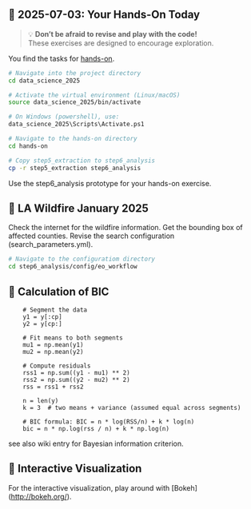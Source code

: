 ## 🧪 2025-07-03: Your Hands-On Today

> 💡 **Don’t be afraid to revise and play with the code!**  
> These exercises are designed to encourage exploration.

You find the tasks for [hands-on](https://docs.google.com/presentation/d/1TKUMvhTUJr9g2E_e4xTpANnfKzc9T3gqB6T_k2zR_3I/edit?usp=sharing).

```sh
# Navigate into the project directory
cd data_science_2025

# Activate the virtual environment (Linux/macOS)
source data_science_2025/bin/activate

# On Windows (powershell), use:
data_science_2025\Scripts\Activate.ps1

# Navigate to the hands-on directory
cd hands-on

# Copy step5_extraction to step6_analysis
cp -r step5_extraction step6_analysis
```
Use the step6_analysis prototype for your hands-on exercise.

## 🧪 LA Wildfire January 2025
Check the internet for the wildfire information. Get the bounding box of affected counties. Revise the search configuration (search_parameters.yml).

```sh
# Navigate to the configuratiom directory
cd step6_analysis/config/eo_workflow
```

## 🧪 Calculation of BIC

```{python}
 	# Segment the data
    y1 = y[:cp]
    y2 = y[cp:]

    # Fit means to both segments
    mu1 = np.mean(y1)
    mu2 = np.mean(y2)

    # Compute residuals
    rss1 = np.sum((y1 - mu1) ** 2)
    rss2 = np.sum((y2 - mu2) ** 2)
    rss = rss1 + rss2

    n = len(y)
    k = 3  # two means + variance (assumed equal across segments)

    # BIC formula: BIC = n * log(RSS/n) + k * log(n)
    bic = n * np.log(rss / n) + k * np.log(n)
```  
see also wiki entry for Bayesian information criterion.

## 🧪 Interactive Visualization
For the interactive visualization, play around with [Bokeh] (http://bokeh.org/).  
